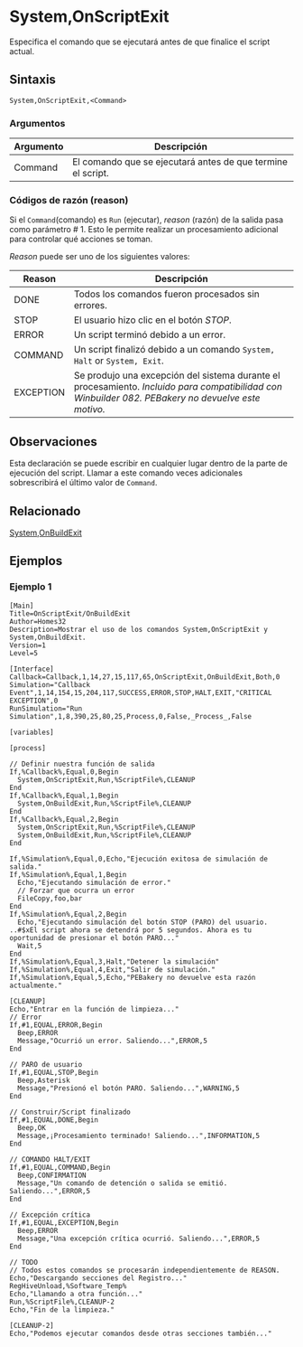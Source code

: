 # System,OnScriptExit

Especifica el comando que se ejecutará antes de que finalice el script actual.

## Sintaxis

```pebakery
System,OnScriptExit,<Command>
```

### Argumentos

| Argumento | Descripción |
| --- | --- |
| Command | El comando que se ejecutará antes de que termine el script. |

### Códigos de razón (reason)

Si el `Command`(comando) es `Run` (ejecutar), *reason* (razón) de la salida pasa como parámetro # 1. Esto le permite realizar un procesamiento adicional para controlar qué acciones se toman.

*Reason* puede ser uno de los siguientes valores:

| Reason | Descripción |
| --- | --- |
| DONE | Todos los comandos fueron procesados sin errores. |
| STOP | El usuario hizo clic en el botón *STOP*. |
| ERROR | Un script terminó debido a un error. |
| COMMAND | Un script finalizó debido a un comando `System, Halt` or `System, Exit`. |
| EXCEPTION | Se produjo una excepción del sistema durante el procesamiento. *Incluido para compatibilidad con Winbuilder 082. PEBakery no devuelve este motivo.*|

## Observaciones

Esta declaración se puede escribir en cualquier lugar dentro de la parte de ejecución del script. Llamar a este comando veces adicionales sobrescribirá el último valor de `Command`.

## Relacionado

[System,OnBuildExit](./OnBuildExit.md)

## Ejemplos

### Ejemplo 1

```pebakery
[Main]
Title=OnScriptExit/OnBuildExit
Author=Homes32
Description=Mostrar el uso de los comandos System,OnScriptExit y System,OnBuildExit.
Version=1
Level=5

[Interface]
Callback=Callback,1,14,27,15,117,65,OnScriptExit,OnBuildExit,Both,0
Simulation="Callback Event",1,14,154,15,204,117,SUCCESS,ERROR,STOP,HALT,EXIT,"CRITICAL EXCEPTION",0
RunSimulation="Run Simulation",1,8,390,25,80,25,Process,0,False,_Process_,False

[variables]

[process]

// Definir nuestra función de salida
If,%Callback%,Equal,0,Begin
  System,OnScriptExit,Run,%ScriptFile%,CLEANUP
End
If,%Callback%,Equal,1,Begin
  System,OnBuildExit,Run,%ScriptFile%,CLEANUP
End
If,%Callback%,Equal,2,Begin
  System,OnScriptExit,Run,%ScriptFile%,CLEANUP
  System,OnBuildExit,Run,%ScriptFile%,CLEANUP
End

If,%Simulation%,Equal,0,Echo,"Ejecución exitosa de simulación de salida."
If,%Simulation%,Equal,1,Begin
  Echo,"Ejecutando simulación de error."
  // Forzar que ocurra un error
  FileCopy,foo,bar
End
If,%Simulation%,Equal,2,Begin
  Echo,"Ejecutando simulación del botón STOP (PARO) del usuario. ..#$xEl script ahora se detendrá por 5 segundos. Ahora es tu oportunidad de presionar el botón PARO..."
  Wait,5
End
If,%Simulation%,Equal,3,Halt,"Detener la simulación"
If,%Simulation%,Equal,4,Exit,"Salir de simulación."
If,%Simulation%,Equal,5,Echo,"PEBakery no devuelve esta razón actualmente."

[CLEANUP]
Echo,"Entrar en la función de limpieza..."
// Error
If,#1,EQUAL,ERROR,Begin
  Beep,ERROR
  Message,"Ocurrió un error. Saliendo...",ERROR,5
End

// PARO de usuario
If,#1,EQUAL,STOP,Begin
  Beep,Asterisk
  Message,"Presionó el botón PARO. Saliendo...",WARNING,5
End

// Construir/Script finalizado
If,#1,EQUAL,DONE,Begin
  Beep,OK
  Message,¡Procesamiento terminado! Saliendo...",INFORMATION,5
End

// COMANDO HALT/EXIT
If,#1,EQUAL,COMMAND,Begin
  Beep,CONFIRMATION
  Message,"Un comando de detención o salida se emitió. Saliendo...",ERROR,5
End

// Excepción crítica
If,#1,EQUAL,EXCEPTION,Begin
  Beep,ERROR
  Message,"Una excepción crítica ocurrió. Saliendo...",ERROR,5
End

// TODO
// Todos estos comandos se procesarán independientemente de REASON.
Echo,"Descargando secciones del Registro..."
RegHiveUnload,%Software_Temp%
Echo,"Llamando a otra función..."
Run,%ScriptFile%,CLEANUP-2
Echo,"Fin de la limpieza."

[CLEANUP-2]
Echo,"Podemos ejecutar comandos desde otras secciones también..."

```
